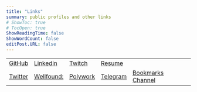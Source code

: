 ```yaml
---
title: "Links"
summary: public profiles and other links
# ShowToc: true
# TocOpen: true
ShowReadingTime: false
ShowWordCount: false
editPost.URL: false
---
```

||||||
|--|--|--|--|--|
|[GitHub](https://github.com/pr0pm)|[Linkedin](https://linkedin.com/in/pr0pm)|[Twitch](https://twitch.tv/prat__k)|[Resume](https://url.pr0pm.in/cv)|
|[Twitter](https://twitter.com/MP0rp)|[Wellfound:](https://wellfound.com/u/pr0pm)|[Polywork](https://polywork.com/pr0pm)|[Telegram](https://t.me/pr0PM)|[Bookmarks Channel](https://t.me/pr0PMs)|
